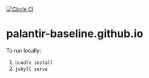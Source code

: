 [![Circle CI](https://circleci.com/gh/palantir-baseline/palantir-baseline.github.io.svg?style=svg)](https://circleci.com/gh/palantir-baseline/palantir-baseline.github.io)

# palantir-baseline.github.io

To run locally:

1. `bundle install`
2. `jekyll serve`
